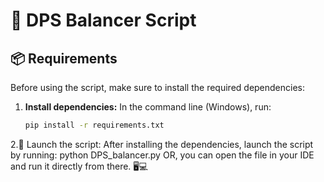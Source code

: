 # 🔫 DPS Balancer Script

## 📦 Requirements
Before using the script, make sure to install the required dependencies:

1. **Install dependencies:**
   In the command line (Windows), run:
   ```sh
   pip install -r requirements.txt

2.🚀 Launch the script: After installing the dependencies, launch the script by running:
    python DPS_balancer.py
    OR, you can open the file in your IDE and run it directly from there. 🖥️💻